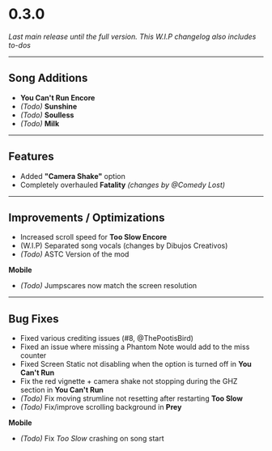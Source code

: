 # 0.3.0  
*Last main release until the full version.*
*This W.I.P changelog also includes to-dos*

---

## Song Additions
- **You Can't Run Encore**  
- *(Todo)* **Sunshine**  
- *(Todo)* **Soulless**   
- *(Todo)* **Milk**

---

## Features
- Added **"Camera Shake"** option  
- Completely overhauled **Fatality** *(changes by @Comedy Lost)*

---

## Improvements / Optimizations
- Increased scroll speed for **Too Slow Encore**
- (W.I.P) Separated song vocals (changes by Dibujos Creativos)
- *(Todo)* ASTC Version of the mod

**Mobile**  
- *(Todo)* Jumpscares now match the screen resolution  

---

## Bug Fixes
- Fixed various crediting issues (#8, @ThePootisBird)
- Fixed an issue where missing a Phantom Note would add to the miss counter  
- Fixed Screen Static not disabling when the option is turned off in **You Can't Run**  
- Fix the red vignette + camera shake not stopping during the GHZ section in **You Can't Run** 
- *(Todo)* Fix moving strumline not resetting after restarting **Too Slow**  
- *(Todo)* Fix/improve scrolling background in **Prey**

**Mobile**  
- *(Todo)* Fix *Too Slow* crashing on song start